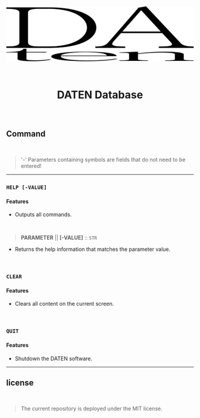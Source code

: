 <br>

<p align = 'center'><img src = 'res/DATEN_image.png' width = '600'></p>

<br>

# <p align = 'center'> <b>DATEN Database</b></p>

<br>

## **Command**
<br>

> '-' Parameters containing symbols are fields that do not need to be entered!
<hr>

### **`HELP [-VALUE]`**
#### **Features**
- Outputs all commands.

<br>

> **PARAMETER** || **[-VALUE]** :: `STR`

- Returns the help information that matches the parameter value.

<br>

### **`CLEAR`**
#### **Features**
- Clears all content on the current screen.

<br>

### **`QUIT`**
#### **Features**
- Shutdown the DATEN software.

<hr>

## **license**
<br>

> The current repository is deployed under the MIT license.<br>